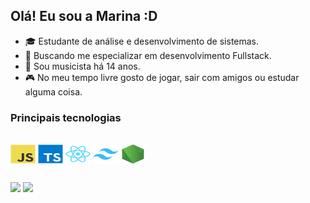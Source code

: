 ## Olá! Eu sou a Marina :D

- 🎓 Estudante de análise e desenvolvimento de sistemas.
- 🎯 Buscando me especializar em desenvolvimento Fullstack.
- 🎸 Sou musicista há 14 anos.
- 🎮 No meu tempo livre gosto de jogar, sair com amigos ou estudar alguma coisa.

### Principais tecnologias
<div style="display: inline_block"><br>
  <img align="center" alt="Ts" height="30" width="40" src="https://github.com/devicons/devicon/blob/master/icons/javascript/javascript-original.svg"/>
  <img align="center" alt="Ts" height="30" width="40" src="https://github.com/devicons/devicon/blob/master/icons/typescript/typescript-original.svg"/>
  <img align="center" alt="React" height="30" width="40" src="https://github.com/devicons/devicon/blob/master/icons/react/react-original.svg"/>
    <img align="center" alt="Ts" height="30" width="40" src="https://github.com/devicons/devicon/blob/master/icons/tailwindcss/tailwindcss-original.svg"/>
  <img align="center" alt="NodeJS" height="30" width="40" src="https://github.com/devicons/devicon/blob/master/icons/nodejs/nodejs-original.svg"/>
  
</div>

##

<div>
  <a href = "mailto:m.ebbecke@gmail.com"><img src="https://img.shields.io/badge/-Gmail-%23333?style=for-the-badge&logo=gmail&logoColor=white" target="_blank"></a>
  <a href="https://www.linkedin.com/in/marina-ebbecke" target="_blank"><img src="https://img.shields.io/badge/-LinkedIn-%230077B5?style=for-the-badge&logo=linkedin&logoColor=white" target="_blank"></a> 
</div>

